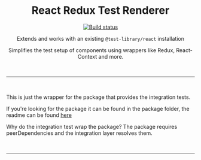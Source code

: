 <div align="center">
<h1>React Redux Test Renderer</h1>

[![Build status](https://badge.buildkite.com/6e35b17cae34535762b1a77b9dd64d24b53e84ed1fd9005ef1.svg?branch=master)](https://buildkite.com/tedshaughnessy/react-redux-test-renderer)

Extends and works with an existing `@test-library/react` installation

Simplifies the test setup of components using wrappers like Redux, React-Context and more.

</div>
<br>

---
<br>

This is just the wrapper for the package that provides the integration tests.

If you're looking for the package it can be found in the package folder, the readme can be found [here](package/README.md)

Why do the integration test wrap the package? The package requires peerDependencies and the integration layer resolves them.

<br>

---